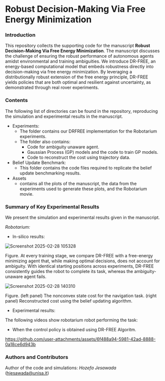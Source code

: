 # Robust Decision-Making Via Free Energy Minimization
### Introduction
This repository collects the supporting code for the manuscript **Robust Decision-Making Via Free Energy Minimization**. The manuscript discusses the challenge of ensuring the robust performance of autonomous agents amidst environmental and training ambiguities. We introduce DR-FREE, an energy-based computational model that embeds robustness directly into decision-making via free energy minimization. By leveraging a distributionally robust extension of the free energy principle, DR-FREE yields policies that are both optimal and resilient against uncertainty, as demonstrated through real rover experiments.
### Contents
The following list of directories can be found in the repository, reproducing the simulation and experimental results in the manuscript.
- Experiments:
  - The folder contains our DRFREE implementation for the Robotarium experiments.
  - The folder also contains:
    - Code for ambiguity unaware agent.
    - Gaussian Process (GP) models and the code to train GP models.
    - Code to reconstruct the cost using trajectory data.  
- Belief Update Benchmark:
  - This folder contains the code files required to replicate the belief update benchmarking results. 
- Assets
  - contains all the plots of the manuscript, the data from the experiments used to generate these plots, and the Robotarium movie. 

### Summary of Key Experimental Results
We present the simulation and experimental results given in the manuscript.

*Robotarium:*
- In-silico results:

![Screenshot 2025-02-28 105328](https://github.com/user-attachments/assets/4ceea5eb-768f-494a-b85e-6449ffa043ff)

Figure. At every training stage, we compare DR-FREE with a free-energy minimizing agent that, while making optimal decisions, does not account for ambiguity. With identical starting positions across experiments, DR-FREE consistently guides the robot to complete its task, whereas the ambiguity-unaware agent fails.

![Screenshot 2025-02-28 140310](https://github.com/user-attachments/assets/60bef038-40c3-4368-b058-5dccbe7e55c5)

Figure. (left panel) The nonconvex state cost for the navigation task. (right panel) Reconstructed cost using the belief updating algorithm.

- Experimental results:

The following videos show robotarium robot performing the task:
  - When the control policy is obtained using DR-FREE Algoritm.


https://github.com/user-attachments/assets/6f488a94-5981-42ad-8888-0a18ce6d943b




### Authors and Contributors 
Author of the code and simulations: *Hozefa Jesawada* (hjesawada@unisa.it)
